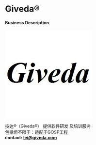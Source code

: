 # Giveda®

#### Business Description
![Giveda](Giveda.jpg)

技达®（Giveda®） 提供软件研发 及培训服务   
包括但不限于：适配于GOSP工程   
  **contact: lei@giveda.com**   
